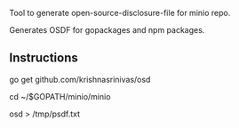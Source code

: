 Tool to generate open-source-disclosure-file for minio repo.

Generates OSDF for gopackages and npm packages.

Instructions
------------

go get github.com/krishnasrinivas/osd

cd ~/$GOPATH/minio/minio

osd > /tmp/psdf.txt
